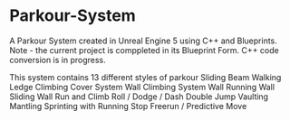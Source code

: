 # Parkour-System
A Parkour System created in Unreal Engine 5 using C++ and Blueprints.
Note - the current project is comppleted in its Blueprint Form. C++ code conversion is in progress.

This system contains 13 different styles of parkour
Sliding
Beam Walking
Ledge Climbing
Cover System
Wall Climbing System
Wall Running
Wall Sliding
Wall Run and Climb
Roll / Dodge / Dash
Double Jump
Vaulting
Mantling
Sprinting with Running Stop
Freerun / Predictive Move
